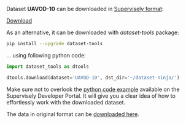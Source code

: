 Dataset **UAVOD-10** can be downloaded in [Supervisely format](https://developer.supervisely.com/api-references/supervisely-annotation-json-format):

 [Download](https://assets.supervisely.com/supervisely-supervisely-assets-public/teams_storage/9/G/8V/JYm7mUxGwx2anrqkVy2TGg10W3kd14Sr3RmclEhgZ6XdlbG94Jcz9RxqJ4fTjN5wsYgWzKmBq2ERKWtzskM0edmHnFO07Kf50XEneUEkDtfQ4MNGDBAcumibHxXG.tar)

As an alternative, it can be downloaded with *dataset-tools* package:
``` bash
pip install --upgrade dataset-tools
```

... using following python code:
``` python
import dataset_tools as dtools

dtools.download(dataset='UAVOD-10', dst_dir='~/dataset-ninja/')
```
Make sure not to overlook the [python code example](https://developer.supervisely.com/getting-started/python-sdk-tutorials/iterate-over-a-local-project) available on the Supervisely Developer Portal. It will give you a clear idea of how to effortlessly work with the downloaded dataset.

The data in original format can be [downloaded here](https://drive.google.com/file/d/1emLAe7002_syWNxsTO0MgVg4knokFVlQ/view?usp=sharing).